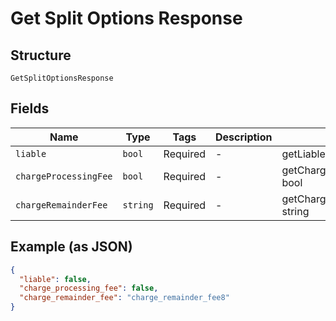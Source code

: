 
# Get Split Options Response

## Structure

`GetSplitOptionsResponse`

## Fields

| Name | Type | Tags | Description | Getter | Setter |
|  --- | --- | --- | --- | --- | --- |
| `liable` | `bool` | Required | - | getLiable(): bool | setLiable(bool liable): void |
| `chargeProcessingFee` | `bool` | Required | - | getChargeProcessingFee(): bool | setChargeProcessingFee(bool chargeProcessingFee): void |
| `chargeRemainderFee` | `string` | Required | - | getChargeRemainderFee(): string | setChargeRemainderFee(string chargeRemainderFee): void |

## Example (as JSON)

```json
{
  "liable": false,
  "charge_processing_fee": false,
  "charge_remainder_fee": "charge_remainder_fee8"
}
```

